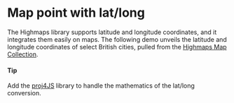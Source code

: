 # Map point with lat/long
The Highmaps library supports latitude and longitude coordinates, and it integrates them easily on maps. The following demo unveils the latitude and longitude coordinates of select British cities, pulled from the  [Highmaps Map Collection](http://code.highcharts.com/mapdata/).
#### Tip
Add the [proj4JS](https://cdnjs.com/libraries/proj4js) library to handle the mathematics of the lat/long conversion.